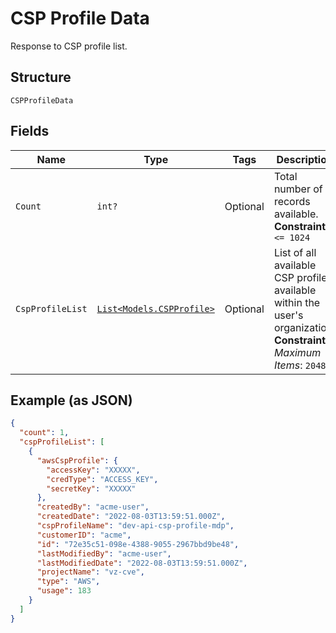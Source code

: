 
# CSP Profile Data

Response to CSP profile list.

## Structure

`CSPProfileData`

## Fields

| Name | Type | Tags | Description |
|  --- | --- | --- | --- |
| `Count` | `int?` | Optional | Total number of records available.<br>**Constraints**: `<= 1024` |
| `CspProfileList` | [`List<Models.CSPProfile>`](../../doc/models/csp-profile.md) | Optional | List of all available CSP profile available within the user's organization.<br>**Constraints**: *Maximum Items*: `2048` |

## Example (as JSON)

```json
{
  "count": 1,
  "cspProfileList": [
    {
      "awsCspProfile": {
        "accessKey": "XXXXX",
        "credType": "ACCESS_KEY",
        "secretKey": "XXXXX"
      },
      "createdBy": "acme-user",
      "createdDate": "2022-08-03T13:59:51.000Z",
      "cspProfileName": "dev-api-csp-profile-mdp",
      "customerID": "acme",
      "id": "72e35c51-098e-4388-9055-2967bbd9be48",
      "lastModifiedBy": "acme-user",
      "lastModifiedDate": "2022-08-03T13:59:51.000Z",
      "projectName": "vz-cve",
      "type": "AWS",
      "usage": 183
    }
  ]
}
```


